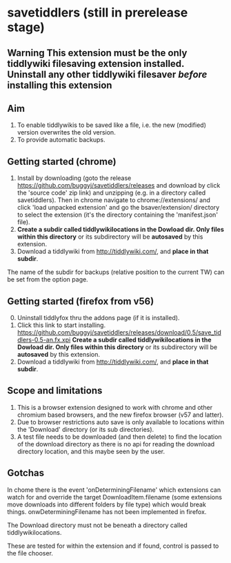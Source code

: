 # savetiddlers (still in prerelease stage)

## Warning This extension must be the only tiddlywiki filesaving extension installed. Uninstall any other tiddlywiki filesaver *before* installing this extension

## Aim
1. To enable tiddlywikis to be saved like a file, i.e. the new (modified) version overwrites the old version.
2. To provide automatic backups.

## Getting started (chrome)
1. Install by downloading (goto the release https://github.com/buggyj/savetiddlers/releases and download by click the 'source code' zip link) and unzipping (e.g. in a directory called savetiddlers). Then in chrome navigate to chrome://extensions/ and click 'load unpacked extension' and go the bsaver/extension/ directory to select the extension (it's the directory containing the 'manifest.json' file).
2. **Create a subdir called tiddlywikilocations in the Dowload dir. Only files within this directory** or its subdirectory will be **autosaved** by this extension.
3. Download a tiddlywiki from http://tiddlywiki.com/, and **place in that subdir**.

The name of the subdir for backups (relative position to the current TW) can be set from the option page.

## Getting started (firefox from v56)
0. Uninstall tiddlyfox thru the addons page (if it is installed).
1. Click this link to start installing.
https://github.com/buggyj/savetiddlers/releases/download/0.5/save_tiddlers-0.5-an.fx.xpi
**Create a subdir called tiddlywikilocations in the Dowload dir. Only files within this directory** or its subdirectory will be **autosaved** by this extension.
3. Download a tiddlywiki from http://tiddlywiki.com/, and **place in that subdir**.



## Scope and limitations
1. This is a browser extension designed to work with chrome and other chromium based browsers, and the new firefox browser (v57 and latter).
2. Due to browser restrictions auto save is only available to locations within the 'Download' directory (or its sub directories). 
3. A test file needs to be downloaded (and then delete) to find the location of the download directory as there is no api for reading the download directory location, and this maybe seen by the user.



## Gotchas
In chome there is the event 'onDeterminingFilename' which extensions can watch for and override the target DownloadItem.filename (some extensions move downloads into different folders by file type) which would break things. 
onwDeterminingFilename has not been implemented in firefox.

The Download directory must not be beneath a directory called tiddlywikilocations.

These are tested for within the extension and if found, control is passed to the file chooser.

# 
